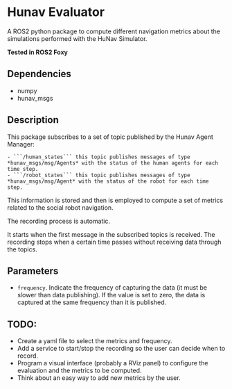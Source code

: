 # Hunav Evaluator

A ROS2 python package to compute different navigation metrics about the simulations performed with the HuNav Simulator.

**Tested in ROS2 Foxy** 


## Dependencies

* numpy
* hunav_msgs


## Description

This package subscribes to a set of topic published by the Hunav Agent Manager:

    - ```/human_states``` this topic publishes messages of type *hunav_msgs/msg/Agents* with the status of the human agents for each time step.
    - ```/robot_states``` this topic publishes messages of type *hunav_msgs/msg/Agent* with the status of the robot for each time step.
    
This information is stored and then is employed to compute a set of metrics related to the social robot navigation. 

The recording process is automatic. 

It starts when the first message in the subscribed topics is received.
The recording stops when a certain time passes without receiving data through the topics.


## Parameters

* ```frequency```. Indicate the frequency of capturing the data (it must be slower than data publishing). If the value is set to zero, the data is captured at the same frequency than it is published.


## TODO:

* Create a yaml file to select the metrics and frequency.
* Add a service to start/stop the recording so the user can decide when to record.
* Program a visual interface (probably a RViz panel) to configure the evaluation and the metrics to be computed.
* Think about an easy way to add new metrics by the user.


